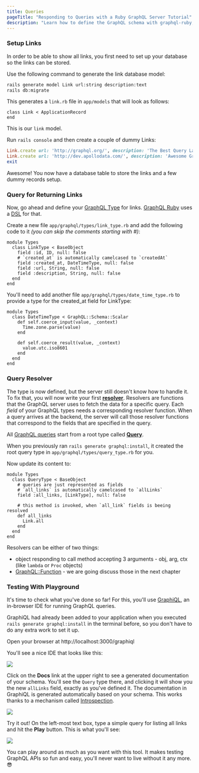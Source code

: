 ```yaml
---
title: Queries
pageTitle: "Responding to Queries with a Ruby GraphQL Server Tutorial"
description: "Learn how to define the GraphQL schema with graphql-ruby, implement query resolvers in Ruby and use a GraphiQL Playground to test your queries."
---
```


### Setup Links

In order to be able to show all links, you first need to set up your database so the links can be stored.

<Instruction>

Use the following command to generate the link database model:

```bash
rails generate model Link url:string description:text
rails db:migrate
```

</Instruction>

This generates a `link.rb` file in `app/models` that will look as follows:

```ruby(path=".../graphql-ruby/app/models/link.rb")
class Link < ApplicationRecord
end
```

This is our `link` model.

<Instruction>

Run `rails console` and then create a couple of dummy Links:

```ruby
Link.create url: 'http://graphql.org/', description: 'The Best Query Language'
Link.create url: 'http://dev.apollodata.com/', description: 'Awesome GraphQL Client'
exit
```

</Instruction>

Awesome! You now have a database table to store the links and a few dummy records setup.

### Query for Returning Links

Now, go ahead and define your [GraphQL Type](http://graphql.org/graphql-js/type/) for links. [GraphQL Ruby](http://graphql-ruby.org/guides) uses a [DSL](https://en.wikipedia.org/wiki/Domain-specific_language) for that.


<Instruction>

Create a new file `app/graphql/types/link_type.rb` and add the following code to it *(you can skip the comments starting with #)*:

```ruby(path=".../graphql-ruby/app/graphql/types/link_type.rb")
module Types
  class LinkType < BaseObject
    field :id, ID, null: false
    # `created_at` is automatically camelcased to `createdAt`
    field :created_at, DateTimeType, null: false
    field :url, String, null: false
    field :description, String, null: false
  end
end
```

You'll need to add another file `app/graphql/types/date_time_type.rb` to provide a type for the created_at field for LinkType:

```ruby(path=".../graphql-ruby/app/graphql/types/date_time_type.rb")
module Types
  class DateTimeType < GraphQL::Schema::Scalar
    def self.coerce_input(value, _context)
      Time.zone.parse(value)
    end

    def self.coerce_result(value, _context)
      value.utc.iso8601
    end
  end
end
```

</Instruction>

### Query Resolver

The type is now defined, but the server still doesn't know how to handle it. To fix that, you will now write your first **[resolver](http://graphql.org/learn/execution/#root-fields-resolvers)**. Resolvers are functions that the GraphQL server uses to fetch the data for a specific query. Each *field* of your GraphQL types needs a corresponding resolver function. When a query arrives at the backend, the server will call those resolver functions that correspond to the fields that are specified in the query.

All [GraphQL queries](http://graphql.org/learn/queries/) start from a root type called **[Query](http://graphql.org/learn/schema/#the-query-and-mutation-types)**.

When you previously ran `rails generate graphql:install`, it created the root query type in `app/graphql/types/query_type.rb` for you.

<Instruction>

Now update its content to:

```ruby(path=".../graphql-ruby/app/graphql/types/query_type.rb")
module Types
  class QueryType < BaseObject
    # queries are just represented as fields
    # `all_links` is automatically camelcased to `allLinks`
    field :all_links, [LinkType], null: false

    # this method is invoked, when `all_link` fields is beeing resolved
    def all_links
      Link.all
    end
  end
end
```

</Instruction>

Resolvers can be either of two things:

* object responding to call method accepting 3 arguments - obj, arg, ctx (like `lambda` or `Proc` objects)
* [GraphQL::Function](http://graphql-ruby.org/fields/function.html) - we are going discuss those in the next chapter

### Testing With Playground

It's time to check what you've done so far! For this, you'll use [GraphiQL](https://github.com/graphql/graphiql), an in-browser IDE for running GraphQL queries.

GraphiQL had already been added to your application when you executed `rails generate graphql:install` in the terminal before, so you don't have to do any extra work to set it up.

Open your browser at http://localhost:3000/graphiql

You'll see a nice IDE that looks like this:

![](http://i.imgur.com/EZIVYxP.png)

Click on the **Docs** link at the upper right to see a generated documentation of your schema. You'll see the `Query` type there, and clicking it will show you the new `allLinks` field, exactly as you've defined it. The documentation in GraphiQL is generated automatically based on your schema. This works thanks to a mechanism called [Introspection](http://graphql.org/learn/introspection/).

![](http://i.imgur.com/yEut1gg.png)

Try it out! On the left-most text box, type a simple query for listing all links and hit the **Play** button. This is what you'll see:

![](http://i.imgur.com/W7gpVvV.png)

You can play around as much as you want with this tool. It makes testing GraphQL APIs so fun and easy, you'll never want to live without it any more. 😎

